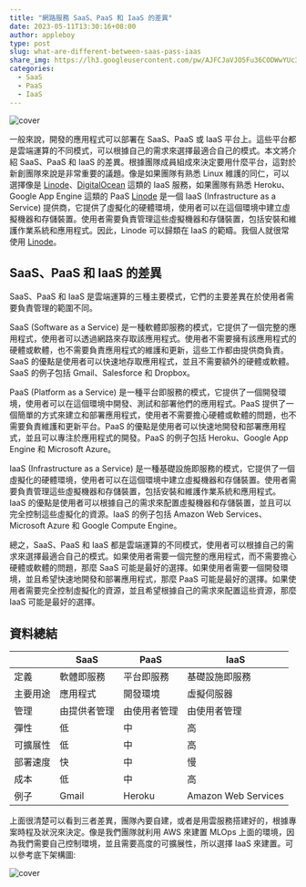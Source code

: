 ```yaml
---
title: "網路服務 SaaS、PaaS 和 IaaS 的差異"
date: 2023-05-11T13:30:16+08:00
author: appleboy
type: post
slug: what-are-different-between-saas-pass-iaas
share_img: https://lh3.googleusercontent.com/pw/AJFCJaVJO5Fu36CODWwYUc31FV6wfL6NEFO5_RLVnJ3H89TfB8nXDRAjB5Xwau9u6UlOLMnLkTyV0YWv84t1rSj2TMmynxkJS9-qxp6HqCOU1_MkiUERow9MsaYikt-FOtLd0yFVCJ2ZcDYbhw8szvfatZOIVg=w1000-no-tmp.jpg
categories:
  - SaaS
  - PaaS
  - IaaS
---
```


![cover](https://lh3.googleusercontent.com/pw/AJFCJaVJO5Fu36CODWwYUc31FV6wfL6NEFO5_RLVnJ3H89TfB8nXDRAjB5Xwau9u6UlOLMnLkTyV0YWv84t1rSj2TMmynxkJS9-qxp6HqCOU1_MkiUERow9MsaYikt-FOtLd0yFVCJ2ZcDYbhw8szvfatZOIVg=w1000-no-tmp.jpg)

一般來說，開發的應用程式可以部署在 SaaS、PaaS 或 IaaS 平台上。這些平台都是雲端運算的不同模式，可以根據自己的需求來選擇最適合自己的模式。本文將介紹 SaaS、PaaS 和 IaaS 的差異。根據團隊成員組成來決定要用什麼平台，這對於新創團隊來說是非常重要的議題。像是如果團隊有熟悉 Linux 維護的同仁，可以選擇像是 [Linode][1]、[DigitalOcean][2] 這類的 IaaS 服務，如果團隊有熟悉 Heroku、Google App Engine 這類的 PaaS [Linode][1] 是一個 IaaS (Infrastructure as a Service) 提供商，它提供了虛擬化的硬體環境，使用者可以在這個環境中建立虛擬機器和存儲裝置。使用者需要負責管理這些虛擬機器和存儲裝置，包括安裝和維護作業系統和應用程式。因此，Linode 可以歸類在 IaaS 的範疇。我個人就很常使用 [Linode][1]。

[1]: https://www.linode.com/
[2]: https://www.digitalocean.com/

<!--more-->

## SaaS、PaaS 和 IaaS 的差異

SaaS、PaaS 和 IaaS 是雲端運算的三種主要模式，它們的主要差異在於使用者需要負責管理的範圍不同。

SaaS (Software as a Service) 是一種軟體即服務的模式，它提供了一個完整的應用程式，使用者可以透過網路來存取該應用程式。使用者不需要擁有該應用程式的硬體或軟體，也不需要負責應用程式的維護和更新，這些工作都由提供商負責。SaaS 的優點是使用者可以快速地存取應用程式，並且不需要額外的硬體或軟體。SaaS 的例子包括 Gmail、Salesforce 和 Dropbox。

PaaS (Platform as a Service) 是一種平台即服務的模式，它提供了一個開發環境，使用者可以在這個環境中開發、測試和部署他們的應用程式。PaaS 提供了一個簡單的方式來建立和部署應用程式，使用者不需要擔心硬體或軟體的問題，也不需要負責維護和更新平台。PaaS 的優點是使用者可以快速地開發和部署應用程式，並且可以專注於應用程式的開發。PaaS 的例子包括 Heroku、Google App Engine 和 Microsoft Azure。

IaaS (Infrastructure as a Service) 是一種基礎設施即服務的模式，它提供了一個虛擬化的硬體環境，使用者可以在這個環境中建立虛擬機器和存儲裝置。使用者需要負責管理這些虛擬機器和存儲裝置，包括安裝和維護作業系統和應用程式。IaaS 的優點是使用者可以根據自己的需求來配置虛擬機器和存儲裝置，並且可以完全控制這些虛擬化的資源。IaaS 的例子包括 Amazon Web Services、Microsoft Azure 和 Google Compute Engine。

總之，SaaS、PaaS 和 IaaS 都是雲端運算的不同模式，使用者可以根據自己的需求來選擇最適合自己的模式。如果使用者需要一個完整的應用程式，而不需要擔心硬體或軟體的問題，那麼 SaaS 可能是最好的選擇。如果使用者需要一個開發環境，並且希望快速地開發和部署應用程式，那麼 PaaS 可能是最好的選擇。如果使用者需要完全控制虛擬化的資源，並且希望根據自己的需求來配置這些資源，那麼 IaaS 可能是最好的選擇。

## 資料總結

|             | SaaS         | PaaS          | IaaS            |
|-------------|-------------|--------------|----------------|
| 定義        | 軟體即服務 | 平台即服務 | 基礎設施即服務 |
| 主要用途    | 應用程式     | 開發環境     | 虛擬伺服器       |
| 管理         | 由提供者管理 | 由使用者管理 | 由使用者管理    |
| 彈性         | 低           | 中           | 高              |
| 可擴展性   | 低           | 中           | 高              |
| 部署速度   | 快           | 中           | 慢              |
| 成本         | 低           | 中           | 高              |
| 例子        | Gmail       | Heroku       | Amazon Web Services |

上面很清楚可以看到三者差異，團隊內要自建，或者是用雲服務搭建好的，根據專案時程及狀況來決定。像是我們團隊就利用 AWS 來建置 MLOps 上面的環境，因為我們需要自己控制環境，並且需要高度的可擴展性，所以選擇 IaaS 來建置。可以參考底下架構圖:

![cover](https://lh3.googleusercontent.com/pw/AJFCJaV1Qx4NzYOlp7naWs0kqm5W9NPB7bzADhX6wl5UwUIkQVn5s6s1SdO8WLCDCcoZgiXV9KlBmzg3q_f5UuH8NfyobrWfd_pBUF_G6aJ78ksUlVqgkCW_9CoZ0WiPFqN7cYActi-mIBd7L9A8UnSAGfNvCw=w1910-h696-s-no?authuser=0)
